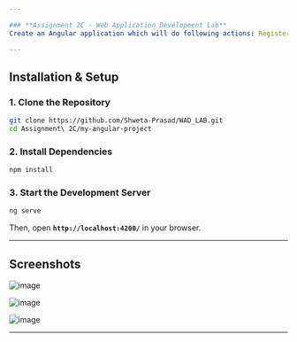 ```yaml
--- 

### **Assignment 2C - Web Application Development Lab**  
Create an Angular application which will do following actions: Register User, Login User, Show User Data on Profile Component.  

---
```


##  **Installation & Setup**   

### **1️. Clone the Repository**
```bash
git clone https://github.com/Shweta-Prasad/WAD_LAB.git
cd Assignment\ 2C/my-angular-project
```

### **2️. Install Dependencies**
```bash
npm install
```

### **3️. Start the Development Server**
```bash
ng serve
```
Then, open **`http://localhost:4200/`** in your browser.

---

##  **Screenshots**  
![image](https://github.com/user-attachments/assets/866377ce-6b0e-4eec-a393-f85c85705de7)

![image](https://github.com/user-attachments/assets/66dd1944-9045-4eee-b32a-3461391c2318)

![image](https://github.com/user-attachments/assets/fec5f52a-a050-4a40-b4a6-b00e276bca92)

---
